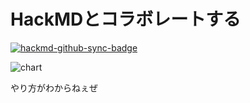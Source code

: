 # HackMDとコラボレートする

[![hackmd-github-sync-badge](https://hackmd.io/7F2Nl7AISUKC1tZA7I8y9A/badge)](https://hackmd.io/7F2Nl7AISUKC1tZA7I8y9A)

![chart](https://user-images.githubusercontent.com/50233866/96832544-e3c6ff80-1479-11eb-9df1-e0ec0a31e149.png)

やり方がわからねぇぜ
